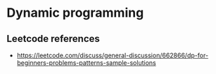 # Dynamic programming

## Leetcode references

* <https://leetcode.com/discuss/general-discussion/662866/dp-for-beginners-problems-patterns-sample-solutions>
